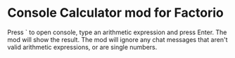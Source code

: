 # Console Calculator mod for Factorio

Press ` to open console, type an arithmetic expression and press Enter. The
mod will show the result. The mod will ignore any chat messages that aren't
valid arithmetic expressions, or are single numbers.
